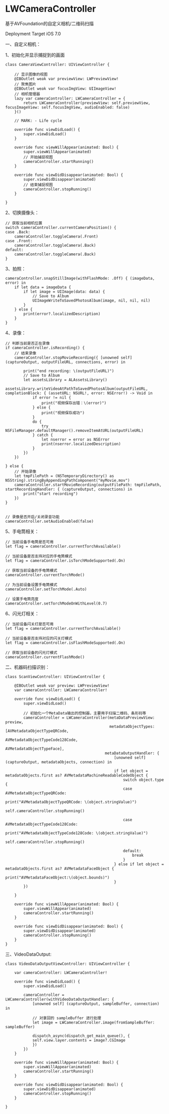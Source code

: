 # LWCameraController
基于AVFoundation的自定义相机/二维码扫描

Deployment Target iOS 7.0

一、自定义相机：
    
1、初始化并显示捕捉到的画面

    class CameraViewController: UIViewController {

        // 显示图像的视图
        @IBOutlet weak var previewView: LWPreviewView!
        // 聚焦图片
        @IBOutlet weak var focusImgView: UIImageView!
        // 相机管理器
        lazy var cameraController: LWCameraController = {
            return LWCameraController(previewView: self.previewView, focusImageView: self.focusImgView, audioEnabled: false)
        }()

        // MARK: - Life cycle

        override func viewDidLoad() {
            super.viewDidLoad()
        }

        override func viewWillAppear(animated: Bool) {
            super.viewWillAppear(animated)
            // 开始捕捉视图
            cameraController.startRunning()
        }

        override func viewDidDisappear(animated: Bool) {
            super.viewDidDisappear(animated)
            // 结束捕捉视图
            cameraController.stopRunning()
        }

    }

2、切换摄像头：

    // 获取当前相机位置
    switch cameraController.currentCameraPosition() {
    case .Back:
        cameraController.toggleCamera(.Front)
    case .Front:
        cameraController.toggleCamera(.Back)
    default:
        cameraController.toggleCamera(.Back)
    }


3、拍照：
    
    cameraController.snapStillImage(withFlashMode: .Off) { (imageData, error) in
        if let data = imageData {
            if let image = UIImage(data: data) {
                // Save to Album
                UIImageWriteToSavedPhotosAlbum(image, nil, nil, nil)
            }
        } else {
            print(error?.localizedDescription)
        }
    }


4、录像：

    // 判断当前是否正在录像
    if cameraController.isRecording() {
        // 结束录像
        cameraController.stopMovieRecording({ [unowned self] (captureOutput, outputFileURL, connections, error) in

            print("end recording: \(outputFileURL)")
            // Save to Album
            let assetsLibrary = ALAssetsLibrary()
            assetsLibrary.writeVideoAtPathToSavedPhotosAlbum(outputFileURL, completionBlock: { (assetURL: NSURL!, error: NSError!) -> Void in
                if error != nil {
                    print("视频保存出错：\(error)")
                } else {
                    print("视频保存成功")
                }
                do {
                    try NSFileManager.defaultManager().removeItemAtURL(outputFileURL)
                } catch {
                    let nserror = error as NSError
                    print(nserror.localizedDescription)
                }
            })
        })

    } else {
        // 开始录像
        let tmpFilePath = (NSTemporaryDirectory() as NSString).stringByAppendingPathComponent("myMovie.mov")
        cameraController.startMovieRecording(outputFilePath: tmpFilePath, startRecordingHandler: { (captureOutput, connections) in
            print("start recording")
        })
    }


    // 录像是否开启/关闭录音功能
    cameraController.setAudioEnabled(false)


5、手电筒相关：

    // 当前设备手电筒是否可用
    let flag = cameraController.currentTorchAvailable()

    // 当前设备是否支持对应的手电筒模式
    let flag = cameraController.isTorchModeSupported(.On)

    // 获取当前设备的手电筒模式
    cameraController.currentTorchMode()

    // 为当前设备设置手电筒模式
    cameraController.setTorchMode(.Auto)

    // 设置手电筒亮度
    cameraController.setTorchModeOnWithLevel(0.7)


6、闪光灯相关：

    // 当前设备闪关灯是否可用
    let flag = cameraController.currentTorchAvailable()

    // 当前设备是否支持对应的闪关灯模式
    let flag = cameraController.isFlashModeSupported(.On)

    // 获取当前设备的闪光灯模式
    cameraController.currentFlashMode()


二、机器码扫描识别：
    
    class ScanViewController: UIViewController {

        @IBOutlet weak var preview: LWPreviewView!
        var cameraController: LWCameraController!

        override func viewDidLoad() {
            super.viewDidLoad()

            // 初始化一个MetaData输出的控制器，主要用于扫描二维码、条形码等
            cameraController = LWCameraController(metaDataPreviewView: preview,
                                                  metadataObjectTypes: [AVMetadataObjectTypeQRCode,
                                                                        AVMetadataObjectTypeCode128Code,
                                                                        AVMetadataObjectTypeFace],
                                                metaDataOutputHandler: {
                                                    [unowned self] (captureOutput, metadataObjects, connection) in

                                                    if let object = metadataObjects.first as? AVMetadataMachineReadableCodeObject {
                                                        switch object.type {
                                                        case AVMetadataObjectTypeQRCode:
                                                            print("AVMetadataObjectTypeQRCode: \(object.stringValue)")
                                                            self.cameraController.stopRunning()
                                                            
                                                        case AVMetadataObjectTypeCode128Code:
                                                            print("AVMetadataObjectTypeCode128Code: \(object.stringValue)")
                                                            self.cameraController.stopRunning()

                                                        default:
                                                            break
                                                        }
                                                    } else if let object = metadataObjects.first as? AVMetadataFaceObject {
                                                        print("AVMetadataFaceObject:\(object.bounds)")
                                                    }
            })

        }

        override func viewWillAppear(animated: Bool) {
            super.viewWillAppear(animated)
            cameraController.startRunning()
        }

        override func viewDidDisappear(animated: Bool) {
            super.viewDidDisappear(animated)
            cameraController.stopRunning()
        }
    }


三、VideoDataOutput:
    
    class VideoDataOutputViewController: UIViewController {

        var cameraController: LWCameraController!

        override func viewDidLoad() {
            super.viewDidLoad()

            cameraController = LWCameraController(withVideoDataOutputHandler: {
                [unowned self] (captureOutput, sampleBuffer, connection) in

                // 对拿回的 sampleBuffer 进行处理
                let image = LWCameraController.image(fromSampleBuffer: sampleBuffer)

                dispatch_async(dispatch_get_main_queue(), {
                self.view.layer.contents = image?.CGImage
                })
            })
        }

        override func viewWillAppear(animated: Bool) {
            super.viewWillAppear(animated)
            cameraController.startRunning()
        }

        override func viewDidDisappear(animated: Bool) {
            super.viewDidDisappear(animated)
            cameraController.stopRunning()
        }

    }



